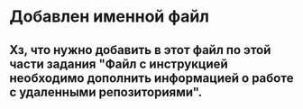# Добавлен именной файл
## Хз, что нужно добавить в этот файл по этой части задания "Файл с инструкцией необходимо дополнить информацией о работе с удаленными репозиториями".